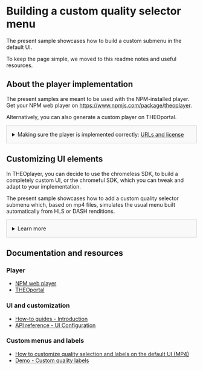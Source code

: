 # Building a custom quality selector menu
The present sample showcases how to build a custom submenu in the default UI.

To keep the page simple, we moved to this readme notes and useful resources.

## About the player implementation
The present samples are meant to be used with the NPM-installed player. Get your NPM web player on https://www.npmjs.com/package/theoplayer.

Alternatively, you can also generate a custom player on THEOportal.

<details style="border:1px solid #ccc;padding:1em; background-color:#f9f9f9">
  <summary>Making sure the player is implemented correctly: <u>URLs and license</u></summary>

### Check the URLs
Once you have installed your player, check whether the following URLs need changing to point to the folder containing the player SDK:
* UI CSS library: `href="../../node_modules/theoplayer/ui.css"`
* THEOplayer library: `src="../../node_modules/theoplayer/THEOplayer.js"`
* libraryLocation: `libraryLocation: "../../node_modules/theoplayer/"`

### License
The license included in the implementation only allows for playback on _localhost_.
To play on any other domains, as well as to make sure your license doesn't expire, get your license on https://portal.theoplayer.com.
</details>

## Customizing UI elements
In THEOplayer, you can decide to use the chromeless SDK, to build a completely custom UI, or the chromeful SDK, which you can tweak and adapt to your implementation.

The present sample showcases how to add a custom quality selector submenu which, based on mp4 files, simulates the usual menu built automatically from HLS or DASH renditions.

<details style="border:1px solid #ccc;padding:1em; background-color:#f9f9f9">
  <summary>Learn more</summary>

### About customizing the default UI
In THEOplayer, the default UI already includes the features and controls that are most common across implementations and use cases. You may decide to add, delete or tweak its elements to adapt the player to your implementation.

Check the other samples for other UI customizations, and the links below for related resources.

### Notes about the current sample
* <u>Quality selection on iOS</u> - What described here can be used, especially in combination with a continuous play feature, to simulate the "normal" quality selection user menu on iOS, where it's not present.
* <u>With HLS or DASH</u> - The same method can be applied to single-variant playlists in HLS/DASH.
* <u>Normal ABR is advised</u> - Many of the benefits of ABR are not present here. Our advice is to play "normal" multivariant streams wherever possible.

### Additional notes about customizing menus
* <u>Adding elements</u> - The method here illustrated can be used to add other submenus or menu items in the default UI, and, slightly tweaked, can be used for the same purpose on your own UI. 
* <u>Alternatives for label customization</u> - There are other ways to customize quality labels (and other texts in general): if that is what you are after, see the language localization sample and navigate through the documentation linked below.

</details>

## Documentation and resources
### Player
* [NPM web player](https://www.npmjs.com/package/theoplayer)
* [THEOportal](https://portal.theoplayer.com)

### UI and customization
* [How-to guides - Introduction](https://docs.theoplayer.com/how-to-guides/11-ui/00-introduction.md)
* [API reference - UI Configuration](https://docs.theoplayer.com/api-reference/web/theoplayer.uiconfiguration.md)

### Custom menus and labels
* [How to customize quality selection and labels on the default UI (MP4)](https://docs.theoplayer.com/getting-started/01-sdks/01-web/07-how-to-customize-quality-selection.md)
* [Demo - Custom quality labels](https://www.theoplayer.com/theoplayer-demo-custom-quality-labels)

